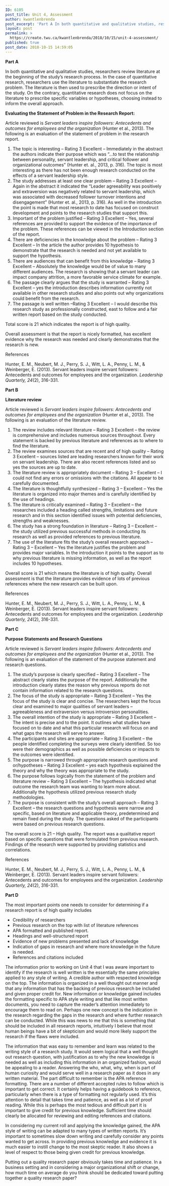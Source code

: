 ```yaml
---
ID: 6105
post_title: Unit 4, Assessment
author: kwantlenbrenda
post_excerpt: 'Part A In both quantitative and qualitative studies, researchers review literature at the beginning of the study&rsquo;s research process. In the case of quantitative research, researchers use the literature to substantiate the research problem. The literature is then used to prescribe the direction or intent of the study. On the contrary, quantitative research does not &hellip; <p><a href="https://create.twu.ca/kwantlenbrenda/2018/10/15/unit-4-assessment/">Continue reading<span> "Unit 4, Assessment"</span></a></p>'
layout: post
permalink: >
  https://create.twu.ca/kwantlenbrenda/2018/10/15/unit-4-assessment/
published: true
post_date: 2018-10-15 14:59:05
---
```

<strong>Part A</strong>

In both quantitative and qualitative studies, researchers review literature at the beginning of the study’s research process. In the case of quantitative research, researchers use the literature to substantiate the research problem. The literature is then used to prescribe the direction or intent of the study. On the contrary, quantitative research does not focus on the literature to prescribe specific variables or hypotheses, choosing instead to inform the overall approach.

<strong>Evaluating the Statement of Problem in the Research Report:</strong>

Article reviewed is <em>Servant leaders inspire followers: Antecedents and outcomes for employees and the organization</em> (Hunter et al., 2013). The following is an evaluation of the statement of problem in the research report.

<ol>
<li>The topic is interesting – Rating 3 Excellent &#8211; Immediately in the abstract the authors indicate their purpose which was “…to test the relationship between personality, servant leadership, and critical follower and organizational outcomes” (Hunter et. al., 2013, p. 316). The topic is most interesting as there has not been enough research conducted on the effects of a servant leadership style.</li>
<li>The study addresses at least one clear problem – Rating 3 Excellent &#8211; Again in the abstract it indicated the “Leader agreeability was positively and extraversion was negatively related to servant leadership, which was associated with decreased follower turnover intentions and disengagement” (Hunter et. al., 2013, p. 316). As well in the introduction the point is made that most research to date has focused on construct development and points to the research studies that support this.</li>
<li>Important of the problem justified – Rating 3 Excellent &#8211; Yes, several references are provided to support the evidence of the importance of the problem. These references can be viewed in the Introduction section of the report.</li>
<li>There are deficiencies in the knowledge about the problem – Rating 3 Excellent &#8211; In the article the author provides 10 hypothesis to demonstrate that the research is needed and not yet available to support the hypothesis.</li>
<li>There are audiences that can benefit from this knowledge – Rating 3 Excellent &#8211; Absolutely the knowledge would be of value to many different audiences. The research is showing that a servant leader can impact company attrition, a more favorable service climate for example.</li>
<li>The passage clearly argues that the study is warranted – Rating 3 Excellent &#8211; yes the introduction describes information currently not available in other research studies and also points out why organizations could benefit from the research.</li>
<li>The passage is well written –Rating 3 Excellent &#8211; I would describe this research study as professionally constructed, east to follow and a fair written report based on the study conducted.</li>
</ol>

Total score is 21 which indicates the report is of high quality.

Overall assessment is that the report is nicely formatted, has excellent evidence why the research was needed and clearly demonstrates that the research is new.

References

Hunter, E. M., Neubert, M. J., Perry, S. J., Witt, L. A., Penny, L. M., &amp; Weinberger, E. (2013). Servant leaders inspire servant followers: Antecedents and outcomes for employees and the organization. <em>Leadership Quarterly, 24</em>(2), 316-331.

<strong>Part B</strong><strong> </strong>

<strong>Literature review</strong>

Article reviewed is <em>Servant leaders inspire followers: Antecedents and outcomes for employees and the organization</em> (Hunter et al., 2013). The following is an evaluation of the literature review.

<ol>
<li>The review includes relevant literature – Rating 3 Excellent – the review is comprehensive and includes numerous sources throughout. Every statement is backed by previous literature and references as to where to find the literature.</li>
<li>The review examines sources that are recent and of high quality – Rating 3 Excellent – sources listed are leading researchers known for their work on servant leadership. There are also recent references listed and so yes the sources are up to date.</li>
<li>The literature review is appropriately document – Rating 3 – Excellent – I could not find any errors or omissions with the citations. All appear to be carefully documented.</li>
<li>The literature is thoughtfully synthesized – Rating 3 – Excellent – Yes the literature is organized into major themes and is carefully identified by the use of headings.</li>
<li>The literature is critically examined – Rating 3 – Excellent – the researches included a heading called strengths, limitations and future research and in this section identified issues with potential deficiencies, strengths and weaknesses.</li>
<li>The study has a strong foundation in literature – Rating 3 – Excellent – the study utilized previous successful methods in conducting its research as well as provided references to previous literature.</li>
<li>The use of the literature fits the study’s overall research approach – Rating 3 – Excellent – Yes the literature justifies the problem and provides major variables. In the introduction it points to the support as to why previous literature is missing information, as well as the report includes 10 hypotheses.</li>
</ol>

Overall score is 21 which means the literature is of high quality. Overall assessment is that the literature provides evidence of lots of previous references where the new research can be built upon.

References

Hunter, E. M., Neubert, M. J., Perry, S. J., Witt, L. A., Penny, L. M., &amp; Weinberger, E. (2013). Servant leaders inspire servant followers: Antecedents and outcomes for employees and the organization. <em>Leadership Quarterly, 24</em>(2), 316-331.

<strong>Part C</strong>

<strong>Purpose Statements and Research Questions</strong>

Article reviewed is <em>Servant leaders inspire followers: Antecedents and outcomes for employees and the organization</em> (Hunter et al., 2013). The following is an evaluation of the statement of the purpose statement and research questions.

<ol>
<li>The study’s purpose is clearly specified – Rating 3 Excellent – The abstract clearly states the purpose of the report. Additionally the introduction clearly states the reason why previous reports do not contain information related to the research questions.</li>
<li>The focus of the study is appropriate – Rating 3 Excellent – Yes the focus of the study is clear and concise. The researchers kept the focus clear and examined to major qualities of servant leaders – agreeableness and extraversion versus introversion personalities.</li>
<li>The overall intention of the study is appropriate – Rating 3 Excellent – The intent is precise and to the point. It outlines what studies have focused on to date and what this particular research will focus on and what gaps the research will serve to answer.</li>
<li>The participants and sites are appropriate – Rating 3 Excellent – the people identified completing the surveys were clearly identified. So too were their demographics as well as possible deficiencies or impacts to the outcomes were identified.</li>
<li>The purpose is narrowed through appropriate research questions and or/hypotheses – Rating 3 Excellent – yes each hypothesis explained the theory and why the theory was appropriate to the study.</li>
<li>The purpose follows logically from the statement of the problem and literature review – Rating 3 Excellent – The hypothesis indicated what outcome the research team was wanting to learn more about. Additionally the hypothesis utilized previous research study methodologies.</li>
<li>The purpose is consistent with the study’s overall approach – Rating 3 Excellent – the research questions and hypothesis were narrow and specific, based on literature and applicable theory, predetermined and remain fixed during the study. The questions asked of the participants were based on previous research questions.</li>
</ol>

The overall score is 21 – High quality. The report was a qualitative report based on specific questions that were formulated from previous research. Findings of the research were supported by providing statistics and correlations.

References

Hunter, E. M., Neubert, M. J., Perry, S. J., Witt, L. A., Penny, L. M., &amp; Weinberger, E. (2013). Servant leaders inspire servant followers: Antecedents and outcomes for employees and the organization. <em>Leadership Quarterly, 24</em>(2), 316-331.

<strong>Part D</strong>

The most important points one needs to consider for determining if a research report is of high quality includes

<ul>
<li>Credibility of researchers</li>
<li>Previous research on the top with list of literature references</li>
<li>APA formatted and published report.</li>
<li>Headings and well-structured report</li>
<li>Evidence of new problems presented and lack of knowledge</li>
<li>Indication of gaps in research and where more knowledge in the future is needed.</li>
<li>References and citations included</li>
</ul>

The information prior to working on Unit 4 that I was aware important to identify if the research is well written is the essentially the same principles applied to any style of writing. A credible author with respected knowledge on the top. The information is organized in a well thought out manner and that any information that has the backing of previous research be included and given proper credit for. New information or knowledge gained includes the formatting specific to APA style writing and that like most written documents, you need to capture the reader’s attention immediately to encourage them to read on. Perhaps one new concept is the indication in the research regarding the gaps in the research and where further research can be conducted. While this was news to me that this is something that should be included in all research reports, intuitively I believe that most human beings have a bit of skepticism and would more likely support the research if the flaws were included.

The information that was easy to remember and learn was related to the writing style of a research study. It would seem logical that a well thought out research question, with justification as to why the new knowledge is needed as well as including this information in an organized fashion, would be appealing to a reader. Answering the who, what, why, when is part of human curiosity and would serve well in a research paper as it does in any written material. The part difficult to remember is the APA reference formatting. There are a number of different accepted rules to follow which is important to get correct. It certainly helps having a guidebook to reference, particularly when there is a type of formatting not regularly used. It’s this attention to detail that takes time and patience, as well as a lot of proof reading. While this is perhaps the most tedious and difficult part it is important to give credit for previous knowledge. Sufficient time should clearly be allocated for reviewing and editing references and citations.

In considering my current roll and applying the knowledge gained, the APA style of writing can be adapted to many types of written reports. It’s important to sometimes slow down writing and carefully consider any points wanted to get across. In providing previous knowledge and evidence it is much easier to instill change to the most skeptic reader. It also shows a level of respect to those being given credit for previous knowledge.

Putting out a quality research paper obviously takes time and patience. In a business setting and in considering a major organizational shift or change, how much time on average do you think should be dedicated toward putting together a quality research paper?

&nbsp;

&nbsp;

&nbsp;

&nbsp;

&nbsp;

&nbsp;

&nbsp;

&nbsp;